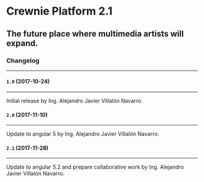 # Crewnie Platform 2.1

## The future place where multimedia artists will expand.

### Changelog
***

#### `1.0` (2017-10-24)
***

Initial release
by Ing. Alejandro Javier Villalón Navarro.

#### `2.0` (2017-11-10)
***
Update to angular 5
by Ing. Alejandro Javier Villalón Navarro.

#### `2.1` (2017-11-28)
***
Update to angular 5.2 and prepare collaborative work
by Ing. Alejandro Javier Villalón Navarro.